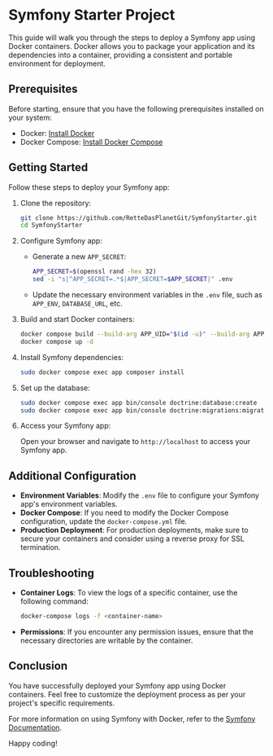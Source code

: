 # Symfony Starter Project

This guide will walk you through the steps to deploy a Symfony app using Docker containers. Docker allows you to package your application and its dependencies into a container, providing a consistent and portable environment for deployment.

## Prerequisites

Before starting, ensure that you have the following prerequisites installed on your system:

- Docker: [Install Docker](https://docs.docker.com/get-docker/)
- Docker Compose: [Install Docker Compose](https://docs.docker.com/compose/install/)

## Getting Started

Follow these steps to deploy your Symfony app:

1. Clone the repository:

    ```bash
    git clone https://github.com/RetteDasPlanetGit/SymfonyStarter.git
    cd SymfonyStarter
    ```

2. Configure Symfony app:

   - Generate a new `APP_SECRET`:

       ```bash
       APP_SECRET=$(openssl rand -hex 32)
       sed -i "s|^APP_SECRET=.*$|APP_SECRET=$APP_SECRET|" .env
       ```

    - Update the necessary environment variables in the `.env` file, such as `APP_ENV`, `DATABASE_URL`, etc.

3. Build and start Docker containers:

    ```bash
    docker compose build --build-arg APP_UID="$(id -u)" --build-arg APP_GID="$(id -g)"
    docker compose up -d 
    ```

4. Install Symfony dependencies:

    ```bash
    sudo docker compose exec app composer install
    ```

5. Set up the database:

    ```bash
    sudo docker compose exec app bin/console doctrine:database:create
    sudo docker compose exec app bin/console doctrine:migrations:migrate
    ```

6. Access your Symfony app:

   Open your browser and navigate to `http://localhost` to access your Symfony app.

## Additional Configuration

- **Environment Variables**: Modify the `.env` file to configure your Symfony app's environment variables.
- **Docker Compose**: If you need to modify the Docker Compose configuration, update the `docker-compose.yml` file.
- **Production Deployment**: For production deployments, make sure to secure your containers and consider using a reverse proxy for SSL termination.

## Troubleshooting

- **Container Logs**: To view the logs of a specific container, use the following command:

    ```bash
    docker-compose logs -f <container-name>
    ```

- **Permissions**: If you encounter any permission issues, ensure that the necessary directories are writable by the container.

## Conclusion

You have successfully deployed your Symfony app using Docker containers. Feel free to customize the deployment process as per your project's specific requirements.

For more information on using Symfony with Docker, refer to the [Symfony Documentation](https://symfony.com/doc/current/setup/docker.html).

Happy coding!
